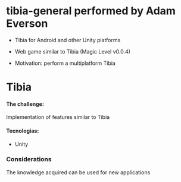 # tibia-general performed by Adam Everson

* Tibia for Android and other Unity platforms

* Web game similar to Tibia (Magic Level v0.0.4)

* Motivation: perform a multiplatform Tibia

# Tibia
#### The challenge:
Implementation of features similar to Tibia

#### Tecnologias:
  - Unity

### Considerations
The knowledge acquired can be used for new applications
